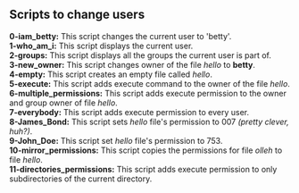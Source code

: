 ## Scripts to change users

__0-iam_betty:__ This script changes the current user to 'betty'.  
__1-who_am_i:__ This script displays the current user.  
__2-groups:__ This script displays all the groups the current user is part of.  
__3-new_owner:__ This script changes owner of the file _hello_ to **betty**.  
__4-empty:__ This script creates an empty file called _hello_.  
__5-execute:__ This script adds execute command to the owner of the file _hello_.  
__6-multiple_permissions:__ This script adds execute permission to the owner and group owner of file _hello_.  
__7-everybody:__ This script adds execute permission to every user.  
__8-James_Bond:__ This script sets _hello_ file's permission to 007 _(pretty clever, huh?)_.  
__9-John_Doe:__ This script set _hello_ file's permission to 753.  
__10-mirror_permissions:__ This script copies the permissions for file _olleh_ to file _hello_.  
__11-directories_permissions:__ This script adds execute permission to only subdirectories of the current directory.

